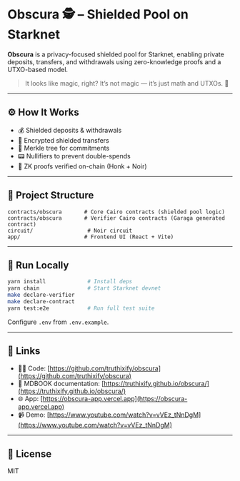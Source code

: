 # Obscura 🕵️ – Shielded Pool on Starknet

**Obscura** is a privacy-focused shielded pool for Starknet, enabling private deposits, transfers, and withdrawals using zero-knowledge proofs and a UTXO-based model.

> It looks like magic, right?
> It’s not magic — it’s just math and UTXOs. 🧠

---

## ⚙️ How It Works

* 💰 Shielded deposits & withdrawals
* 🔐 Encrypted shielded transfers
* 🌳 Merkle tree for commitments
* 📟 Nullifiers to prevent double-spends
* 🔎 ZK proofs verified on-chain (Honk + Noir)

---

## 🐂️ Project Structure

```
contracts/obscura       # Core Cairo contracts (shielded pool logic)
contracts/obscura       # Verifier Cairo contracts (Garaga generated contract)
circuit/                 # Noir circuit
app/                    # Frontend UI (React + Vite)
```

---

## 🧪 Run Locally

```bash
yarn install             # Install deps
yarn chain               # Start Starknet devnet
make declare-verifier
make declare-contract
yarn test:e2e            # Run full test suite
```

Configure `.env` from `.env.example`.

---

## 🔗 Links
- 🧑‍💻 Code: [https://github.com/truthixify/obscura](https://github.com/truthixify/obscura)
- 📖 MDBOOK documentation: [https://truthixify.github.io/obscura/](https://truthixify.github.io/obscura/)
- 🌐 App: [https://obscura-app.vercel.app](https://obscura-app.vercel.app)
- 📹 Demo: [https://www.youtube.com/watch?v=vVEz_tNnDgM](https://www.youtube.com/watch?v=vVEz_tNnDgM)

---

## 🪪 License

MIT
